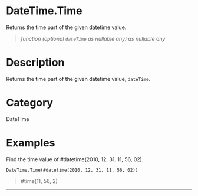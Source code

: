 # DateTime.Time
Returns the time part of the given datetime value.
> _function (optional <code>dateTime</code> as nullable any) as nullable any_

# Description 
Returns the time part of the given datetime value, <code>dateTime</code>.
# Category 
DateTime
# Examples 
Find the time value of #datetime(2010, 12, 31, 11, 56, 02).
```
DateTime.Time(#datetime(2010, 12, 31, 11, 56, 02))
```
> #time(11, 56, 2)

***
